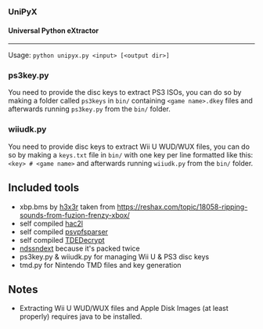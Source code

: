 ### UniPyX
#### Universal Python eXtractor
---
Usage: `python unipyx.py <input> [<output dir>]`

### ps3key.py
You need to provide the disc keys to extract PS3 ISOs, you can do so by making a folder called `ps3keys` in `bin/` containing `<game name>.dkey` files and afterwards running `ps3key.py` from the `bin/` folder.
### wiiudk.py
You need to provide disc keys to extract Wii U WUD/WUX files, you can do so by making a `keys.txt` file in `bin/` with one key per line formatted like this: `<key> # <game name>` and afterwards running `wiiudk.py` from the `bin/` folder.

## Included tools
* xbp.bms by [h3x3r](https://reshax.com/profile/183-h3x3r/) taken from https://reshax.com/topic/18058-ripping-sounds-from-fuzion-frenzy-xbox/
* self compiled [hac2l](https://github.com/Atmosphere-NX/hac2l)
* self compiled [psvpfsparser](https://github.com/motoharu-gosuto/psvpfstools/tree/io-api)
* self compiled [TDEDecrypt](https://github.com/Aftersol/TDEDecrypt)
* [ndssndext](https://gbatemp.net/download/nds-sound-extractor.28818/) because it's packed twice
* ps3key.py & wiiudk.py for managing Wii U & PS3 disc keys
* tmd.py for Nintendo TMD files and key generation

## Notes
* Extracting Wii U WUD/WUX files and Apple Disk Images (at least properly) requires java to be installed.
